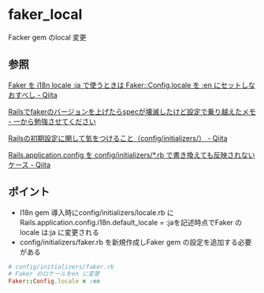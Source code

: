 # faker_local

Facker gem のlocal 変更

## 参照

[Faker を i18n locale :ja で使うときは Faker::Config\.locale を :en にセットしなおすべし \- Qiita](https://qiita.com/kyanny/items/00ef3727c7738f2cc26c)

[Railsでfakerのバージョンを上げたらspecが壊滅したけど設定で乗り越えたメモ \- 一から勉強させてください](https://dangerous-animal141.hatenablog.com/entry/2014/10/28/234314)

[Railsの初期設定に関して気をつけること（config/initializers/） \- Qiita](https://qiita.com/ryosuketter/items/03f841538aca5c7e7e83)

[Rails\.application\.config を config/initializers/\*\.rb で書き換えても反映されないケース \- Qiita](https://qiita.com/labocho/items/9ca9185cf82b824c8308)

## ポイント

* I18n gem 導入時にconfig/initializers/locale.rb にRails.application.config.i18n.default_locale = :jaを記述時点でFaker のlocale は:ja に変更される
* config/initializers/faker.rb を新規作成しFaker gem の設定を追加する必要がある

```Ruby
# config/initializers/faker.rb
# Faker のロケールをen に変更
Faker::Config.locale = :en
```
